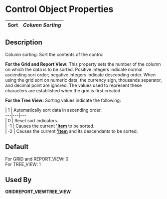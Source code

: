 # Control Object Properties

**Sort** |  **_Column Sorting_**  
---|---  
  
## Description

Column sorting: Sort the contents of the control

**For the Grid and Report View:** This property sets the number of the column on which the data is to be sorted. Positive integers indicate normal ascending sort order; negative integers indicate descending order. When using the grid sort on numeric data, the currency sign, thousands separator, and decimal point are ignored. The values used to represent these characters are established when the grid is first created.

**For the Tree View:** Sorting values indicate the following:

|  1 |  Automatically sort data in ascending order.  
---|---|---  
|  0 |  Reset sort indicators.  
|  -1 |  Causes the current [**'Item**](item.md) to be sorted.  
|  -2 |  Causes the current [**'Item**](item.md) and its descendants to be sorted.  
  
## Default

For GRID and REPORT_VIEW: 0  
For TREE_VIEW: 1

## Used By

**GRID****REPORT_VIEW****TREE_VIEW**
